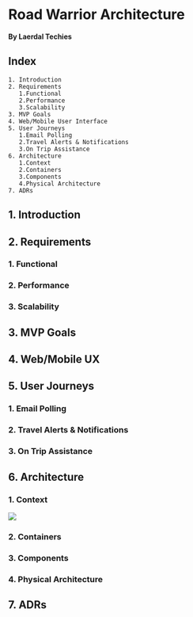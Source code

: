 # Road Warrior Architecture
**By Laerdal Techies**
## Index
```
1. Introduction
2. Requirements
   1.Functional
   2.Performance
   3.Scalability
3. MVP Goals
4. Web/Mobile User Interface   
5. User Journeys
   1.Email Polling
   2.Travel Alerts & Notifications
   3.On Trip Assistance
6. Architecture
   1.Context
   2.Containers
   3.Components
   4.Physical Architecture   
7. ADRs
````
## 1. Introduction

## 2. Requirements

### 1. Functional

### 2. Performance

### 3. Scalability

## 3. MVP Goals

## 4. Web/Mobile UX

## 5. User Journeys
### 1. Email Polling
### 2. Travel Alerts & Notifications
### 3. On Trip Assistance

## 6. Architecture
### 1. Context
![](imgs/context.png)

### 2. Containers

### 3. Components

### 4. Physical Architecture

## 7. ADRs

